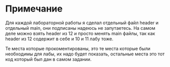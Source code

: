 # Примечание
Для каждой лабораторной работы я сделал отдельный файл header и отдельный main, они подписаны надеюсь не запутаетесь. 
На самом деле можно взять header из 12 и просто менять main файлы, так как header из 12 содержит в себе и 10 и 11 лабу тоже.

Те места которые прокоментированы, это те места которые были необходимы для лабы, их надо будет показать, остальные места это тот код который был дан в самом задании.
